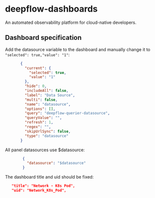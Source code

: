 # deepflow-dashboards

An automated observability platform for cloud-native developers.

## Dashboard specification

Add the datasource variable to the dashboard and manually change it to `"selected": true,"value": "1"`:

```json
       {
         "current": {
           "selected": true,
           "value": "1"
         },
         "hide": 0,
         "includeAll": false,
         "label": "Data Source",
         "multi": false,
         "name": "datasource",
         "options": [],
         "query": "deepflow-querier-datasource",
         "queryValue": "",
         "refresh": 1,
         "regex": "",
         "skipUrlSync": false,
         "type": "datasource"
       }
```

All panel datasources use $datasource:
```json
        {
          "datasource": "$datasource"
        }
```

The dashboard title and uid should be fixed:
```json
   "title": "Network - K8s Pod",
   "uid": "Network_K8s_Pod",
```
